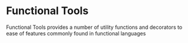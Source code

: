# Functional Tools

Functional Tools provides a number of utility functions
and decorators to ease of features commonly found
in functional languages
